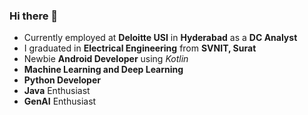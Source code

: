 ### Hi there 👋
* Currently employed at **Deloitte USI** in **Hyderabad** as a **DC Analyst**
* I graduated in **Electrical Engineering** from **SVNIT, Surat**
*  Newbie **Android Developer** using *Kotlin*
*  **Machine Learning and Deep Learning**
* **Python Developer**
* **Java** Enthusiast
* **GenAI** Enthusiast

  
  
